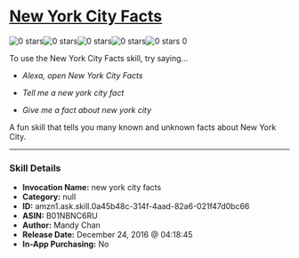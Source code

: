 # [New York City Facts](http://alexa.amazon.com/#skills/amzn1.ask.skill.0a45b48c-314f-4aad-82a6-021f47d0bc66)
![0 stars](../../images/ic_star_border_black_18dp_1x.png)![0 stars](../../images/ic_star_border_black_18dp_1x.png)![0 stars](../../images/ic_star_border_black_18dp_1x.png)![0 stars](../../images/ic_star_border_black_18dp_1x.png)![0 stars](../../images/ic_star_border_black_18dp_1x.png) 0

To use the New York City Facts skill, try saying...

* *Alexa, open New York City Facts*

* *Tell me a new york city fact*

* *Give me a fact about new york city*

A fun skill that tells you many known and unknown facts about New York City.

***

### Skill Details

* **Invocation Name:** new york city facts
* **Category:** null
* **ID:** amzn1.ask.skill.0a45b48c-314f-4aad-82a6-021f47d0bc66
* **ASIN:** B01NBNC6RU
* **Author:** Mandy Chan
* **Release Date:** December 24, 2016 @ 04:18:45
* **In-App Purchasing:** No
